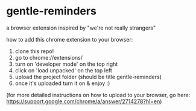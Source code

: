 # gentle-reminders
a browser extension inspired by "we're not really strangers"

how to add this chrome extension to your browser: 
1. clone this repo! 
2. go to chrome://extensions/ 
3. turn on 'developer mode' on the top right 
4. click on 'load unpacked' on the top left 
5. upload the project folder (should be title gentle-reminders)
6. once it's uploaded turn it on & enjoy :) 

(for more detailed instructions on how to upload to your browser, go here: https://support.google.com/chrome/a/answer/2714278?hl=en) 
